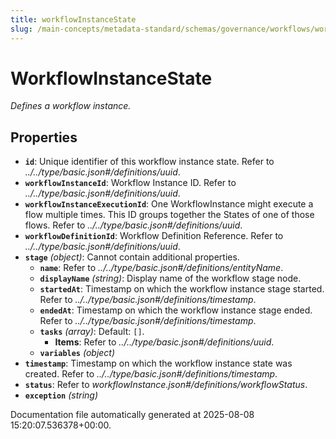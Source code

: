 ```yaml
---
title: workflowInstanceState
slug: /main-concepts/metadata-standard/schemas/governance/workflows/workflowinstancestate
---
```


# WorkflowInstanceState

*Defines a workflow instance.*

## Properties

- **`id`**: Unique identifier of this workflow instance state. Refer to *../../type/basic.json#/definitions/uuid*.
- **`workflowInstanceId`**: Workflow Instance ID. Refer to *../../type/basic.json#/definitions/uuid*.
- **`workflowInstanceExecutionId`**: One WorkflowInstance might execute a flow multiple times. This ID groups together the States of one of those flows. Refer to *../../type/basic.json#/definitions/uuid*.
- **`workflowDefinitionId`**: Workflow Definition Reference. Refer to *../../type/basic.json#/definitions/uuid*.
- **`stage`** *(object)*: Cannot contain additional properties.
  - **`name`**: Refer to *../../type/basic.json#/definitions/entityName*.
  - **`displayName`** *(string)*: Display name of the workflow stage node.
  - **`startedAt`**: Timestamp on which the workflow instance stage started. Refer to *../../type/basic.json#/definitions/timestamp*.
  - **`endedAt`**: Timestamp on which the workflow instance stage ended. Refer to *../../type/basic.json#/definitions/timestamp*.
  - **`tasks`** *(array)*: Default: `[]`.
    - **Items**: Refer to *../../type/basic.json#/definitions/uuid*.
  - **`variables`** *(object)*
- **`timestamp`**: Timestamp on which the workflow instance state was created. Refer to *../../type/basic.json#/definitions/timestamp*.
- **`status`**: Refer to *workflowInstance.json#/definitions/workflowStatus*.
- **`exception`** *(string)*


Documentation file automatically generated at 2025-08-08 15:20:07.536378+00:00.
